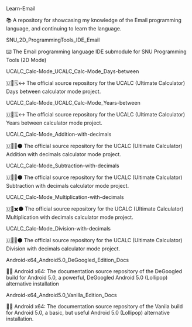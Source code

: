
Learn-Email

📚️ A repository for showcasing my knowledge of the Email programming language, and continuing to learn the language. 

SNU_2D_ProgrammingTools_IDE_Email

⌨️ The Email programming language IDE submodule for SNU Programming Tools (2D Mode)

UCALC_Calc-Mode_UCALC_Calc-Mode_Days-between

🇺🧮️🗓️↔️ The official source repository for the UCALC (Ultimate Calculator) Days between calculator mode project. 

UCALC_Calc-Mode_UCALC_Calc-Mode_Years-between

🇺🧮️🗓️↔️ The official source repository for the UCALC (Ultimate Calculator) Years between calculator mode project. 

UCALC_Calc-Mode_Addition-with-decimals

🇺🧮️➕️⚫️ The official source repository for the UCALC (Ultimate Calculator) Addition with decimals calculator mode project. 

UCALC_Calc-Mode_Subtraction-with-decimals

🇺🧮️➖️⚫️ The official source repository for the UCALC (Ultimate Calculator) Subtraction with decimals calculator mode project. 

UCALC_Calc-Mode_Multiplication-with-decimals

🇺🧮️✖️⚫️ The official source repository for the UCALC (Ultimate Calculator) Multiplication with decimals calculator mode project. 

UCALC_Calc-Mode_Division-with-decimals

🇺🧮️➗️⚫️ The official source repository for the UCALC (Ultimate Calculator) Division with decimals calculator mode project. 

Android-x64_Android5.0_DeGoogled_Edition_Docs

🤖️📖️ Android x64: The documentation source repository of the DeGoogled build for Android 5.0, a powerful, DeGoogled Android 5.0 (Lollipop) alternative installation

Android-x64_Android5.0_Vanilla_Edition_Docs

🤖️📖️ Android x64: The documentation source repository of the Vanila build for Android 5.0, a basic, but useful Android 5.0 (Lollipop) alternative installation.

